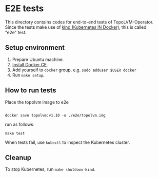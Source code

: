 E2E tests 
=====================================

This directory contains codes for end-to-end tests of TopoLVM-Operator.
Since the tests make use of [kind (Kubernetes IN Docker)][kind], this is called "e2e" test.

Setup environment
-----------------

1. Prepare Ubuntu machine.
2. [Install Docker CE](https://docs.docker.com/install/linux/docker-ce/ubuntu/#install-using-the-repository).
3. Add yourself to `docker` group.  e.g. `sudo adduser $USER docker`
4. Run `make setup`.


How to run tests
----------------

Place the topolvm image to e2e

```console

docker save topolvm:v1.10 -o ./e2e/topolvm.img
```


run as follows:

```console
make test
```

When tests fail, use `kubectl` to inspect the Kubernetes cluster.

Cleanup
-------

To stop Kubernetes, run `make shutdown-kind`.

[kind]: https://github.com/kubernetes-sigs/kind
